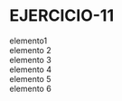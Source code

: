 # EJERCICIO-11<!DOCTYPE html>
<html lang="en">
<head>
    <meta charset="UTF-8">
    <meta http-equiv="X-UA-Compatible" content="IE=edge">
    <meta name="viewport" content="width=device-width, initial-scale=1.0">
    <title>Sistema grid de Bootstrap</title>
    <link href="https://cdn.jsdelivr.net/npm/bootstrap@5.1.3/dist/css/bootstrap.min.css"
    rel="stylesheet" 
   integrity="sha384-1BmE4kWBq78iYhFldvKuhfTAU6auU8tT94WrHftjDbrCEXSU1oBoqyl2QvZ6jIW3"
    crossorigin="anonymous">
    <script src="https://cdn.jsdelivr.net/npm/bootstrap@5.1.3/dist/js/bootstrap.bundle.min.js"
     integrity="sha384-ka7Sk0Gln4gmtz2MlQnikT1wXgYsOg+OMhuP+IlRH9sENBO0LRn5q+8nbTov4+1p" 
     crossorigin="anonymous"></script>
</head>
<body>
    <div class="fila">
    <div div  class =" col-sm-6 col-md-4 col-lg-3 col-xl-2 " > elemento1 </div >
    <div div  class =" col-sm-6 col-md-4 col-lg-3 col-xl-2 " > elemento 2 </div >
    <div div  class =" col-sm-6 col-md-4 col-lg-3 col-xl-2 " > elemento 3 </div >
    <div div  class =" col-sm-6 col-md-4 col-lg-3 col-xl-2 " > elemento 4 </div >
    <div div  class =" col-sm-6 col-md-4 col-lg-3 col-xl-2 " > elemento 5 </div >
    <div div  class =" col-sm-6 col-md-4 col-lg-3 col-xl-2 " > elemento 6 </div >
  </div> 
    
 
</body>
</html>
